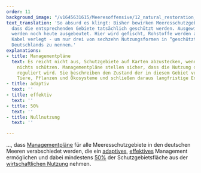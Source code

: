 ```yaml
---
order: 11
background_image: "/v1645631615/Meeresoffensive/12_natural_restoration_jordan-mcqueen-unsplash_ecgdjf.jpg"
text_translation: 'So absurd es klingt: Bisher bewirken Meeresschutzgebiete nicht,
  dass die entsprechenden Gebiete tatsächlich geschützt werden. Ausgewiesene “Schutzgebiete”
  werden noch heute ausgebeutet. Hier wird gefischt, Rohstoffe werden abgebaut und
  Kabel verlegt - um nur drei von sechzehn Nutzungsformen in “geschützten” Gebieten
  Deutschlands zu nennen.'
explanations:
- title: Managementpläne
  text: Es reicht nicht aus, Schutzgebiete auf Karten abzustecken, wenn sie letztlich
    nichts schützen. Managementpläne stellen sicher, dass die Nutzung der Schutzgebiete
    reguliert wird. Sie beschreiben den Zustand der in diesem Gebiet vorkommenden
    Tiere, Pflanzen und Ökosysteme und schließen daraus langfristige Entwicklungsziele.
- title: adaptiv
  text: ''
- title: effektiv
  text: ''
- title: 50%
  text: ''
- title: Nullnutzung
  text: ''

---
```

…, dass [Managementpläne](# "Managmentpläne") für alle Meeresschutzgebiete in den deutschen Meeren verabschiedet werden, die ein [adaptives](# "adaptiv"), [effektives](# "effektiv") Management ermöglichen und dabei mindestens [50%](# "50%") der Schutzgebietsfläche aus der [wirtschaftlichen Nutzung](# "Nullnutzung") nehmen.